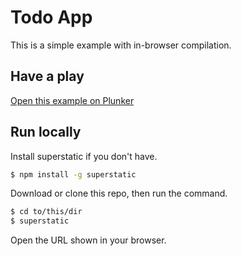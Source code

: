 # Todo App

This is a simple example with in-browser compilation.

## Have a play

[Open this example on Plunker](http://riotjs.com/examples/plunker/?app=todo-app)

## Run locally

Install superstatic if you don't have.

```bash
$ npm install -g superstatic
```

Download or clone this repo, then run the command.

```bash
$ cd to/this/dir
$ superstatic
```

Open the URL shown in your browser.
